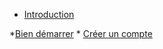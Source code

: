 * [Introduction](/)

*[Bien démarrer](/getting-started/create-account)
    * [Créer un compte](/getting-started/create-account)